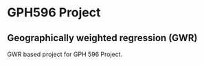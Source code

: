 # GPH596 Project
## Geographically weighted regression (GWR)
GWR based project for GPH 596 Project.
